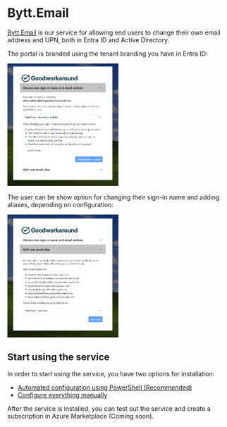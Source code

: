 # Bytt.Email

[Bytt.Email](https://bytt.email) is our service for allowing end users to change their own email address and UPN, both in Entra ID and Active Directory.

The portal is branded using the tenant branding you have in Entra ID:

<img src="media/20251009225713.png" style="max-width: 50%" />

The user can be show option for changing their sign-in name and adding aliases, depending on configuration:

<img src="media/20251009225656.png" style="max-width: 50%" />

## Start using the service

In order to start using the service, you have two options for installation:

- [Automated configuration using PowerShell (Recommended)](autoconfig.md)
- [Configure everything manually](config-step1.md)

After the service is installed, you can test out the service and create a subscription in Azure Marketplace (Coming soon).